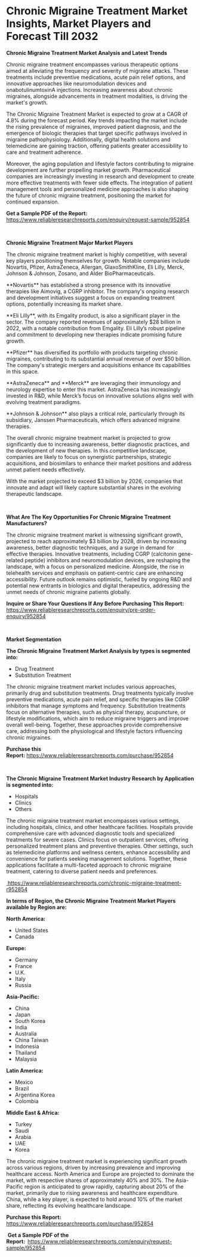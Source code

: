<p><h1>Chronic Migraine Treatment Market Insights, Market Players and Forecast Till 2032</h1></p><p><strong>Chronic Migraine Treatment Market Analysis and Latest Trends</strong></p>
<p><p>Chronic migraine treatment encompasses various therapeutic options aimed at alleviating the frequency and severity of migraine attacks. These treatments include preventive medications, acute pain relief options, and innovative approaches like neuromodulation devices and onabotulinumtoxinA injections. Increasing awareness about chronic migraines, alongside advancements in treatment modalities, is driving the market's growth.</p><p>The Chronic Migraine Treatment Market is expected to grow at a CAGR of 4.8% during the forecast period. Key trends impacting the market include the rising prevalence of migraines, improved patient diagnosis, and the emergence of biologic therapies that target specific pathways involved in migraine pathophysiology. Additionally, digital health solutions and telemedicine are gaining traction, offering patients greater accessibility to care and treatment adherence.</p><p>Moreover, the aging population and lifestyle factors contributing to migraine development are further propelling market growth. Pharmaceutical companies are increasingly investing in research and development to create more effective treatments with fewer side effects. The integration of patient management tools and personalized medicine approaches is also shaping the future of chronic migraine treatment, positioning the market for continued expansion.</p></p>
<p><strong>Get a Sample PDF of the Report:&nbsp;</strong> <a href="https://www.reliableresearchreports.com/enquiry/request-sample/952854?utm_campaign=2098&utm_medium=2&utm_source=Github&utm_content=ia&utm_term=18042025&utm_id=chronic-migraine-treatment">https://www.reliableresearchreports.com/enquiry/request-sample/952854</a></p>
<p>&nbsp;</p>
<p><strong>Chronic Migraine Treatment Major Market Players</strong></p>
<p><p>The chronic migraine treatment market is highly competitive, with several key players positioning themselves for growth. Notable companies include Novartis, Pfizer, AstraZeneca, Allergan, GlaxoSmithKline, Eli Lilly, Merck, Johnson & Johnson, Zosano, and Alder BioPharmaceuticals.</p><p>**Novartis** has established a strong presence with its innovative therapies like Aimovig, a CGRP inhibitor. The company's ongoing research and development initiatives suggest a focus on expanding treatment options, potentially increasing its market share.</p><p>**Eli Lilly**, with its Emgality product, is also a significant player in the sector. The company reported revenues of approximately $28 billion in 2022, with a notable contribution from Emgality. Eli Lilly’s robust pipeline and commitment to developing new therapies indicate promising future growth.</p><p>**Pfizer** has diversified its portfolio with products targeting chronic migraines, contributing to its substantial annual revenue of over $50 billion. The company's strategic mergers and acquisitions enhance its capabilities in this space.</p><p>**AstraZeneca** and **Merck** are leveraging their immunology and neurology expertise to enter this market. AstraZeneca has increasingly invested in R&D, while Merck’s focus on innovative solutions aligns well with evolving treatment paradigms.</p><p>**Johnson & Johnson** also plays a critical role, particularly through its subsidiary, Janssen Pharmaceuticals, which offers advanced migraine therapies. </p><p>The overall chronic migraine treatment market is projected to grow significantly due to increasing awareness, better diagnostic practices, and the development of new therapies. In this competitive landscape, companies are likely to focus on synergistic partnerships, strategic acquisitions, and biosimilars to enhance their market positions and address unmet patient needs effectively. </p><p>With the market projected to exceed $3 billion by 2026, companies that innovate and adapt will likely capture substantial shares in the evolving therapeutic landscape.</p></p>
<p>&nbsp;</p>
<p><strong>What Are The Key Opportunities For Chronic Migraine Treatment Manufacturers?</strong></p>
<p><p>The chronic migraine treatment market is witnessing significant growth, projected to reach approximately $3 billion by 2028, driven by increasing awareness, better diagnostic techniques, and a surge in demand for effective therapies. Innovative treatments, including CGRP (calcitonin gene-related peptide) inhibitors and neuromodulation devices, are reshaping the landscape, with a focus on personalized medicine. Alongside, the rise in telehealth services and emphasis on patient-centric care are enhancing accessibility. Future outlook remains optimistic, fueled by ongoing R&D and potential new entrants in biologics and digital therapeutics, addressing the unmet needs of chronic migraine patients globally.</p></p>
<p><strong>Inquire or Share Your Questions If Any Before Purchasing This Report:</strong> <a href="https://www.reliableresearchreports.com/enquiry/pre-order-enquiry/952854?utm_campaign=2098&utm_medium=2&utm_source=Github&utm_content=ia&utm_term=18042025&utm_id=chronic-migraine-treatment">https://www.reliableresearchreports.com/enquiry/pre-order-enquiry/952854</a></p>
<p>&nbsp;</p>
<p><strong>Market Segmentation</strong></p>
<p><strong>The Chronic Migraine Treatment Market Analysis by types is segmented into:</strong></p>
<p><ul><li>Drug Treatment</li><li>Substitution Treatment</li></ul></p>
<p><p>The chronic migraine treatment market includes various approaches, primarily drug and substitution treatments. Drug treatments typically involve preventive medications, acute pain relief, and specific therapies like CGRP inhibitors that manage symptoms and frequency. Substitution treatments focus on alternative therapies, such as physical therapy, acupuncture, or lifestyle modifications, which aim to reduce migraine triggers and improve overall well-being. Together, these approaches provide comprehensive care, addressing both the physiological and lifestyle factors influencing chronic migraines.</p></p>
<p><strong>Purchase this Report:&nbsp;</strong><a href="https://www.reliableresearchreports.com/purchase/952854?utm_campaign=2098&utm_medium=2&utm_source=Github&utm_content=ia&utm_term=18042025&utm_id=chronic-migraine-treatment">https://www.reliableresearchreports.com/purchase/952854</a></p>
<p>&nbsp;</p>
<p><strong>The Chronic Migraine Treatment Market Industry Research by Application is segmented into:</strong></p>
<p><ul><li>Hospitals</li><li>Clinics</li><li>Others</li></ul></p>
<p><p>The chronic migraine treatment market encompasses various settings, including hospitals, clinics, and other healthcare facilities. Hospitals provide comprehensive care with advanced diagnostic tools and specialized treatments for severe cases. Clinics focus on outpatient services, offering personalized treatment plans and preventive therapies. Other settings, such as telemedicine platforms and wellness centers, enhance accessibility and convenience for patients seeking management solutions. Together, these applications facilitate a multi-faceted approach to chronic migraine treatment, catering to diverse patient needs and preferences.</p></p>
<p><a href="https://www.reliableresearchreports.com/chronic-migraine-treatment-r952854?utm_campaign=2098&utm_medium=2&utm_source=Github&utm_content=ia&utm_term=18042025&utm_id=chronic-migraine-treatment">&nbsp;https://www.reliableresearchreports.com/chronic-migraine-treatment-r952854</a></p>
<p><strong>In terms of Region, the Chronic Migraine Treatment Market Players available by Region are:</strong></p>
<p>
    <p> <strong> North America: </strong>
        <ul>
            <li>United States</li>
            <li>Canada</li>
        </ul>
        </p> 
    <p> <strong> Europe: </strong>
        <ul>
            <li>Germany</li>
            <li>France</li>
            <li>U.K.</li>
            <li>Italy</li>
            <li>Russia</li>
        </ul>
        </p> 
    <p> <strong> Asia-Pacific: </strong>
        <ul>
            <li>China</li>
            <li>Japan</li>
            <li>South Korea</li>
            <li>India</li>
            <li>Australia</li>
            <li>China Taiwan</li>
            <li>Indonesia</li>
            <li>Thailand</li>
            <li>Malaysia</li>
        </ul>
        </p> 
    <p> <strong> Latin America: </strong>
        <ul>
            <li>Mexico</li>
            <li>Brazil</li>
            <li>Argentina Korea</li>
            <li>Colombia</li>
        </ul>
        </p> 
    <p> <strong> Middle East & Africa: </strong>
        <ul>
            <li>Turkey</li>
            <li>Saudi</li>
            <li>Arabia</li>
            <li>UAE</li>
            <li>Korea</li>
        </ul>
    </p>
    </p>
<p><p>The chronic migraine treatment market is experiencing significant growth across various regions, driven by increasing prevalence and improving healthcare access. North America and Europe are projected to dominate the market, with respective shares of approximately 40% and 30%. The Asia-Pacific region is anticipated to grow rapidly, capturing about 20% of the market, primarily due to rising awareness and healthcare expenditure. China, while a key player, is expected to hold around 10% of the market share, reflecting its evolving healthcare landscape.</p></p>
<p><strong>Purchase this Report: </strong><a href="https://www.reliableresearchreports.com/purchase/952854?utm_campaign=2098&utm_medium=2&utm_source=Github&utm_content=ia&utm_term=18042025&utm_id=chronic-migraine-treatment">https://www.reliableresearchreports.com/purchase/952854</a></p>
<p>&nbsp;<strong>Get a Sample PDF of the Report:&nbsp;&nbsp;</strong><a href="https://www.reliableresearchreports.com/enquiry/request-sample/952854?utm_campaign=2098&utm_medium=2&utm_source=Github&utm_content=ia&utm_term=18042025&utm_id=chronic-migraine-treatment">https://www.reliableresearchreports.com/enquiry/request-sample/952854</a></p>
<p><strong></strong></p>
<p><p></p><p></p><p></p></p>